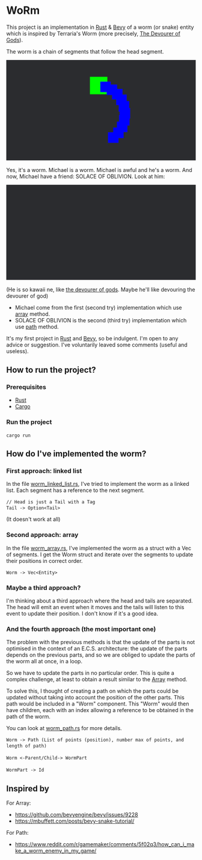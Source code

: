 # WoRm

This project is an implementation in [Rust](https://www.rust-lang.org/fr) & [Bevy](https://bevyengine.org/) of a worm (or snake) entity which is inspired by Terraria's Worm (more precisely, [The Devourer of Gods](https://calamitymod.wiki.gg/wiki/The_Devourer_of_Gods)).

The worm is a chain of segments that follow the head segment.

![img_1.png](assets/img.png)

Yes, it's a worm. Michael is a worm. Michael is awful and he's a worm.
And now, Michael have a friend: SOLACE OF OBLIVION. Look at him:

![SOO.gif](assets/SOO.gif)

(He is so kawaii ne, like [the devourer of gods](https://www.youtube.com/watch?v=WpPORZMgkFE). Maybe he'll like devouring the devourer of god)

- Michael come from the first (second try) implementation which use [array](#second-approach-worm-and-segments) method.
- SOLACE OF OBLIVION is the second (third try) implementation which use [path](#and-the-fourth-approach-the-most-important) method.

It's my first project in [Rust](https://www.rust-lang.org/fr) and [Bevy](https://bevyengine.org/), so be indulgent. I'm open to any advice or suggestion.
I've voluntarily leaved some comments (useful and useless).

## How to run the project?

### Prerequisites

- [Rust](https://www.rust-lang.org/fr)
- [Cargo](https://doc.rust-lang.org/cargo/getting-started/installation.html)

### Run the project

```
cargo run
```

## How do I've implemented the worm?

### First approach: linked list

In the file [worm_linked_list.rs](src/worm_linked_list.rs), I've tried to implement the worm as a linked list. Each segment has a reference to the next segment.

```
// Head is just a Tail with a Tag 
Tail -> Option<Tail>
```

(It doesn't work at all)

### Second approach: array

In the file [worm_array.rs](src/worm_array.rs), I've implemented the worm as a struct with a Vec of segments. I get the Worm struct and iterate over the segments to update their positions in correct order.

```
Worm -> Vec<Entity>
```

### Maybe a third approach?

I'm thinking about a third approach where the head and tails are separated. The head will emit an event when it moves and the tails will listen to this event to update their position. I don't know if it's a good idea.

### And the fourth approach (the most important one)

The problem with the previous methods is that the update of the parts is not optimised in the context of an E.C.S. architecture: the update of the parts depends on the previous parts, and so we are obliged to update the parts of the worm all at once, in a loop.

So we have to update the parts in no particular order. This is quite a complex challenge, at least to obtain a result similar to the [Array](#second-approach-worm-and-segments) method.

To solve this, I thought of creating a path on which the parts could be updated without taking into account the position of the other parts. This path would be included in a "Worm" component. This "Worm" would then have children, each with an index allowing a reference to be obtained in the path of the worm.

You can look at [worm_path.rs](src/worm_path.rs) for more details.

```
Worm -> Path (List of points (position), number max of points, and length of path)

Worm <-Parent/Child-> WormPart

WormPart -> Id
```

## Inspired by

For Array:
- https://github.com/bevyengine/bevy/issues/9228
- https://mbuffett.com/posts/bevy-snake-tutorial/

For Path:
- https://www.reddit.com/r/gamemaker/comments/5f02q3/how_can_i_make_a_worm_enemy_in_my_game/
